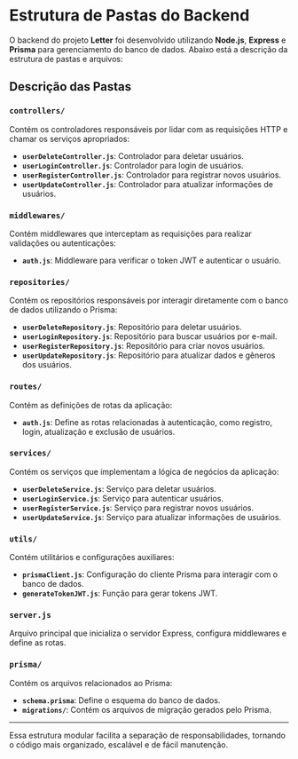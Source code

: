 # Estrutura de Pastas do Backend

O backend do projeto **Letter** foi desenvolvido utilizando **Node.js**, **Express** e **Prisma** para gerenciamento do banco de dados. Abaixo está a descrição da estrutura de pastas e arquivos:


## Descrição das Pastas

### `controllers/`
Contém os controladores responsáveis por lidar com as requisições HTTP e chamar os serviços apropriados:
- **`userDeleteController.js`**: Controlador para deletar usuários.
- **`userLoginController.js`**: Controlador para login de usuários.
- **`userRegisterController.js`**: Controlador para registrar novos usuários.
- **`userUpdateController.js`**: Controlador para atualizar informações de usuários.

### `middlewares/`
Contém middlewares que interceptam as requisições para realizar validações ou autenticações:
- **`auth.js`**: Middleware para verificar o token JWT e autenticar o usuário.

### `repositories/`
Contém os repositórios responsáveis por interagir diretamente com o banco de dados utilizando o Prisma:
- **`userDeleteRepository.js`**: Repositório para deletar usuários.
- **`userLoginRepository.js`**: Repositório para buscar usuários por e-mail.
- **`userRegisterRepository.js`**: Repositório para criar novos usuários.
- **`userUpdateRepository.js`**: Repositório para atualizar dados e gêneros dos usuários.

### `routes/`
Contém as definições de rotas da aplicação:
- **`auth.js`**: Define as rotas relacionadas à autenticação, como registro, login, atualização e exclusão de usuários.

### `services/`
Contém os serviços que implementam a lógica de negócios da aplicação:
- **`userDeleteService.js`**: Serviço para deletar usuários.
- **`userLoginService.js`**: Serviço para autenticar usuários.
- **`userRegisterService.js`**: Serviço para registrar novos usuários.
- **`userUpdateService.js`**: Serviço para atualizar informações de usuários.

### `utils/`
Contém utilitários e configurações auxiliares:
- **`prismaClient.js`**: Configuração do cliente Prisma para interagir com o banco de dados.
- **`generateTokenJWT.js`**: Função para gerar tokens JWT.

### `server.js`
Arquivo principal que inicializa o servidor Express, configura middlewares e define as rotas.

### `prisma/`
Contém os arquivos relacionados ao Prisma:
- **`schema.prisma`**: Define o esquema do banco de dados.
- **`migrations/`**: Contém os arquivos de migração gerados pelo Prisma.

---

Essa estrutura modular facilita a separação de responsabilidades, tornando o código mais organizado, escalável e de fácil manutenção.